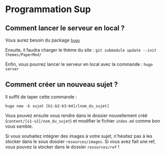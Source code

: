 # Programmation Sup

## Comment lancer le serveur en local ?

Vous aurez besoin du package [`hugo`](https://github.com/gohugoio/hugo)

Ensuite, il faudra charger le thème du site : `git submodule update --init themes/PaperMod/`

Enfin, vous pourrez lancer le serveur en local avec la commande : `hugo server`

## Comment créer un nouveau sujet ?

Il suffit de taper cette commande : 
```
hugo new -k sujet [b1-b2-b3-b4]/[nom_du_sujet]
```

Vous pouvez ensuite vous rendre dans le dossier nouvellement créé 
(`content/[s1-s2]/nom_du_sujet`) et modifier le fichier `index.md` comme bon
vous semble. 

Si vous souhaitez intégrer des images à votre sujet, n'hésitez pas à les stocker
dans le sous dossier `resources/images`. Si vous avez fait une ref, vous pouvez
la stocker dans le dossier `resources/ref` ! 

